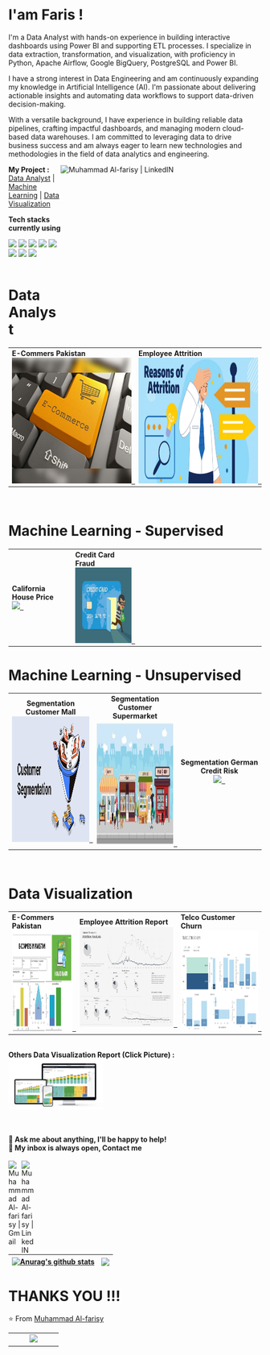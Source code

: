 <h1> I'am Faris ! </h1>

I'm a Data Analyst with hands-on experience in building interactive dashboards using Power BI and supporting ETL processes. I specialize in data extraction, transformation, and visualization, with proficiency in Python, Apache Airflow, Google BigQuery, PostgreSQL and Power BI.

I have a strong interest in Data Engineering and am continuously expanding my knowledge in Artificial Intelligence (AI). I'm passionate about delivering actionable insights and automating data workflows to support data-driven decision-making.

With a versatile background, I have experience in building reliable data pipelines, crafting impactful dashboards, and managing modern cloud-based data warehouses. I am committed to leveraging data to drive business success and am always eager to learn new technologies and methodologies in the field of data analytics and engineering.


<img align="right" alt="Muhammad Al-farisy | LinkedIN" width="400" height=300px src="https://media.giphy.com/media/to9ZCSI7FZKPhSADo5/giphy.gif">

**My Project :** [Data Analyst](#data-analyst) | [Machine Learning](#machine-learning) | [Data Visualization](#data-visualization)

**Tech stacks currently using** <br>

<code><a href="https://code.visualstudio.com/" target="_blank"><img height="50" src="https://www.vectorlogo.zone/logos/visualstudio_code/visualstudio_code-ar21.svg"></a></code>
<code><a href="https://jupyter.org/" target="_blank"><img height="50" src="https://www.vectorlogo.zone/logos/jupyter/jupyter-ar21.svg"></a></code>
<code><a href="https://www.python.org/" target="_blank"><img height="50" src="https://www.vectorlogo.zone/logos/python/python-ar21.svg"></a></code>
<code><a href="https://www.mysql.com/" target="_blank"><img height="50" src="https://www.vectorlogo.zone/logos/mysql/mysql-ar21.svg"></a></code>
<code><a href="https://www.microsoft.com/en-us/sql-server/sql-server-downloads" target="_blank"><img height="50" src="https://cdn.worldvectorlogo.com/logos/microsoft-sql-server-1.svg"></a></code>
<code><a href="https://www.postgresql.org/" target="_blank"><img height="50" src="https://www.vectorlogo.zone/logos/postgresql/postgresql-ar21.svg"></a></code>
<code><a href="https://powerbi.microsoft.com/en-us/" target="_blank"><img height="50" src="https://www.vectorlogo.zone/logos/microsoft_powerbi/microsoft_powerbi-ar21.svg"></a></code>
<code><a href="https://public.tableau.com/app/profile/muhammad.al.farisy6147" target="_blank"><img height="30" src="https://cdn.worldvectorlogo.com/logos/tableau-logo.svg"></a></code>
<br>
<br>
<table>
<tbody>
 <tr>

<h1 align="left">Data Analyst</h1>
  
<td align="left" width="50%">
<span><b><Left>E-Commers Pakistan</center></b></span> 
<code><a href="https://github.com/mhdalfarisy/EDA---Pakistan-s-Larges-Ecommers" target="_blank">
<img height=250px src="https://github.com/mhdalfarisy/EDA---Pakistan-s-Larges-Ecommers/blob/main/Images/62253a402fccf.jpg"> 
</td>
<!-- <tr> -->
<td align="left" width="50%">
<span><b><Left>Employee Attrition</center></b></span> 
<code><a href="https://github.com/mhdalfarisy/Employee-Analysis-Attrition-Report" target="_blank">
<img height=250px src="https://github.com/mhdalfarisy/Employee-Analysis-Attrition-Report/blob/main/Aset/Reasons-Attrition1_large%20(1).jpg"> 
</td>
</tbody>
</table>
 <tr>
<br>
<table>
<tbody>
 <tr>
 
<h1 align="left">Machine Learning - Supervised</h1>

<td align="left" width="20%">
<span><b><left>California House Price</center></b></span> 
<code><a href="https://github.com/mhdalfarisy/California-House-Price-Prediction-Using-Machine-Learning" target="_blank">
<img height=150px src="https://github.com/mhdalfarisy/California-House-Price-Prediction-Using-Machine-Learning/blob/main/gambar/CA-Sales-Home-Volume.png"> 
</td>

<td align="left" width="20%">
<span><b><left>Credit Card Fraud</center></b></span> 
<code><a href="https://github.com/mhdalfarisy/Credit-Card-Fraud-Prediction" target="_blank">
<img height=150px src="https://github.com/mhdalfarisy/Credit-Card-Fraud-Prediction/blob/main/68747470733a2f2f65787465726e616c2d636f6e74656e742e6475636b6475636b676f2e636f6d2f69752f3f753d687474707325334125324625324661692d6a6f75726e65792e636f6d25324677702d636f6e74656e7425324675706c6f61647325324632303139253246.jfif"> 
</td>

<!-- <tr> -->
<td align="left" width="20%">
<!-- <span><b><left>Telco Customer Churn</center></b></span> 
<code><a href="https://github.com/mhdalfarisy/Employee-Promotion" target="_blank">
<img height=150px src="https://github.com/mhdalfarisy/mhdalfarisy/blob/main/7-Strategies-To-Reduce-Customer-Churn-Rate.png"> 
</td> -->

<!-- <tr> -->
<td align="left" width="20%">
<!-- <span><b><left>Employee Promotion</center></b></span>  -->
<!-- <code><a href="https://github.com/mhdalfarisy/Telco-Customer-Churn-Predict" target="_blank"> -->
<!-- <img height=150px src="https://github.com/mhdalfarisy/mhdalfarisy/blob/main/advance-career.jpg">  -->
<!-- </td> -->

</tbody>
</table>
 <tr>
  
<h1 align="left">Machine Learning - Unsupervised</h1>  

<table>
<tbody>
 <tr>  
  
<!-- <tr> -->
<td align="center" width="30%">
<span><b><left>Segmentation Customer Mall</center></b></span> 
<code><a href="https://github.com/mhdalfarisy/Segmentation-Customer-Mall" target="_blank">
<img height=250px src="https://github.com/mhdalfarisy/Segmentation-Customer-Mall/blob/main/2.-Customer-Segmentation.jpg"> 
</td>
 
<!-- <tr> -->
<td align="center" width="30%">
<span><b><left>Segmentation Customer Supermarket</center></b></span>
<code><a href="https://github.com/mhdalfarisy/Customer-Supermarket" target="_blank">
<img height=250px src="https://github.com/mhdalfarisy/mhdalfarisy/blob/main/istockphoto-1254636143-612x612.jpg"> 
</td> 

<!-- <tr> -->
<td align="center" width="30%">
<span><b><left>Segmentation German Credit Risk</center></b></span>
<code><a href="https://github.com/mhdalfarisy/German-Credit-Risk" target="_blank">
<img height=250px src="https://media.istockphoto.com/vectors/banking-credit-card-vector-id1353716726?b=1&k=20&m=1353716726&s=612x612&w=0&h=qkwNRlcHCDUxeSgVYau8FczoM6x0sl693nvjAAcRmio="> 
</td> 
 
</tbody>
</table>
 <tr>
  
<br>

<table>
<tbody>
 <tr>

<h1 align="left">Data Visualization</h1>
  
<td align="left" width="20%">
<span><b><Left>E-Commers Pakistan</center></b></span> 
<code><a href="https://public.tableau.com/app/profile/muhammad.al.farisy6147/viz/ProjectE-CommersPakistanDashboard/Dashboard1" target="_blank">
<img height=200px src="https://github.com/mhdalfarisy/mhdalfarisy/blob/main/Pakistan%20Visualisasi.png"> 
</td>
 
<!-- <tr> -->
<td align="left" width="30%">
<span><b><left>Employee Attrition Report</center></b></span> 
<code><a href="https://public.tableau.com/app/profile/muhammad.al.farisy6147/viz/ProjectHumanResourceAttritionAnalysisDashboard/Dashboard1" target="_blank">
<img height=200px src="https://github.com/mhdalfarisy/mhdalfarisy/blob/main/HRD%20VIsualisasi.png"> 
</td>
 
<!-- <tr> -->
<td align="left" width="25%">
<span><b><left>Telco Customer Churn</center></b></span> 
<code><a href="https://public.tableau.com/app/profile/muhammad.al.farisy6147/viz/CustomerChunVisualization/Dashboard2?publish=yes" target="_blank">
<img height=200px src="https://github.com/mhdalfarisy/mhdalfarisy/blob/main/Telco%20Customer%20Churn.png"> 
</td>
 
</tbody>
</table>
 <tr>



<br>
<!-- <h1 align="center">Others Data Visualization Report</h1> -->
<td align="left" width="30%">
<span><b><left>Others Data Visualization Report (Click Picture) :   </left></b></span> 
<code><a href="https://public.tableau.com/app/profile/muhammad.al.farisy6147" target="_blank"><img height="100" src="https://github.com/mhdalfarisy/mhdalfarisy/blob/main/tol_devices_optimized.png"></a></code>
<br>
<br>
<br>
 
**💬 Ask me about anything, I'll be happy to help!** <br>
**💬 My inbox is always open, Contact me**
<br>
<br> 
  </a>
  <a href="mailto:m.alfarisy797@gmail.com">
    <img align="left" alt="Muhammad Al-farisy | Gmail" width="26px" src="https://cdn.worldvectorlogo.com/logos/official-gmail-icon-2020-.svg" />
  </a>
  <a href="https://www.linkedin.com/in/m-alfarisy97/">
    <img align="left" alt="Muhammad Al-farisy | LinkedIN" width="26px" src="https://cdn.worldvectorlogo.com/logos/linkedin-icon-2.svg" />    
  </a>
<br>
<br>


| <a href="https://github.com/mhdalfarisy"><img align="center" src="https://github-readme-stats.vercel.app/api?username=mhdalfarisy&show_icons=true&include_all_commits=true&theme=buefy&hide_border=true" alt="Anurag's github stats" /></a> | <a href="https://github.com/mhdalfarisy/github-readme-stats"><img align="center" src="https://github-readme-stats.vercel.app/api/top-langs/?username=mhdalfarisy&layout=compact&theme=buefy&hide_border=true" /></a> |
| ------------- | ------------- |
 
<table>
<tbody>
 <tr>
 
<h1 align="left">THANKS YOU !!! </h1>

<td align="center" width="30%">
<img height=300px src="https://media.giphy.com/media/dyzew7Py7bnW9DiJJj/giphy.gif"> 
</td>  
  
<!-- <td align="center" width="30%">
<img height=300px src="https://media.giphy.com/media/7c8QeB0VMddFOuu4iR/giphy.gif"> 
</td>
  
<td align="right" width="30%">
<img height=300px src="https://media.giphy.com/media/gutZ5Pm6Xl62eIf5RZ/giphy.gif"> 
</td>    -->

⭐️ From [Muhammad Al-farisy](https://github.com/mhdalfarisy)
